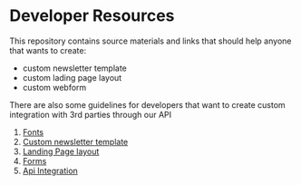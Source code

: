 # Developer Resources
This repository contains source materials and links that should help anyone that wants to create:
- custom newsletter template
- custom lading page layout
- custom webform

There are also some guidelines for developers that want to create custom 
integration with 3rd parties through our API

1. [Fonts](available-font-family-list.md)
1. [Custom newsletter template](newsletter-guide.md)
2. [Landing Page layout](landing-page-guide.md)
3. [Forms](forms-guide.md)
4. [Api Integration](developer-integration.md)

